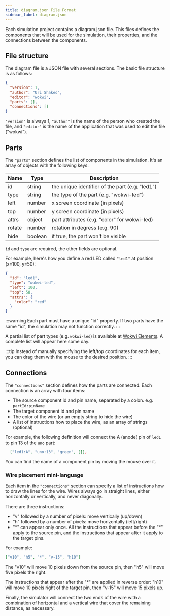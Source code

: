 ```yaml
---
title: diagram.json File Format
sidebar_label: diagram.json
---
```


Each simulation project contains a diagram.json file. This files defines the components
that will be used for the simulation, their properties, and the connections between the
components.

## File structure

The diagram file is a JSON file with several sections. The basic file structure is as
follows:

```json
{
  "version": 1,
  "author": "Uri Shaked",
  "editor": "wokwi",
  "parts": [],
  "connections": []
}
```

`"version"` is always 1, `"author"` is the name of the person who created the
file, and `"editor"` is the name of the application that was used to edit the
file ("wokwi").

## Parts

The `"parts"` section defines the list of components in the simulation.
It's an array of objects with the following keys:

| Name   | Type    | Description                                     |
| ------ | ------- | ----------------------------------------------- |
| id     | string  | the unique identifier of the part (e.g. "led1") |
| type   | string  | the type of the part (e.g. "wokwi-led")         |
| left   | number  | x screen coordinate (in pixels)                 |
| top    | number  | y screen coordinate (in pixels)                 |
| attrs  | object  | part attributes (e.g. "color" for wokwi-led)    |
| rotate | number  | rotation in degress (e.g. 90)                   |
| hide   | boolean | if true, the part won't be visible              |

`id` and `type` are required, the other fields are optional.

For example, here's how you define a red LED called `"led1"` at position (x=100, y=50):

```json
{
  "id": "led1",
  "type": "wokwi-led",
  "left": 100,
  "top": 50,
  "attrs": {
    "color": "red"
  }
}
```

:::warning
Each part must have a unique "id" property. If two parts have the same "id",
the simulation may not function correctly.
:::

A partial list of part types (e.g. `wokwi-led`) is available at [Wokwi Elements](https://elements.wokwi.com).
A complete list will appear here some day.

:::tip
Instead of manually specifying the left/top coordinates for each item, you
can drag them with the mouse to the desired position.
:::

## Connections

The `"connections"` section defines how the parts are connected. Each connection is an array with four
items:

- The source component id and pin name, separated by a colon. e.g. `partId:pinName`
- The target component id and pin name
- The color of the wire (or an empty string to hide the wire)
- A list of instructions how to place the wire, as an array of strings (optional)

For example, the following definition will connect the A (anode) pin of `led1`
to pin 13 of the `uno` part:

```json
  ["led1:A", "uno:13", "green", []],
```

You can find the name of a component pin by moving the mouse over it.

### Wire placement mini-language

Each item in the `"connections"` section can specify a list of instructions
how to draw the lines for the wire. Wires always go in straight lines, either
horizontally or vertically, and never diagonally.

There are three instructions:

- "v" followed by a number of pixels: move vertically (up/down)
- "h" followed by a number of pixels: move horizontally (left/right)
- "\*" can appear only once. All the instructions that appear before the "\*"
  apply to the source pin, and the instructions that appear after it apply
  to the target pins.

For example:

```json
["v10", "h5", "*", "v-15", "h10"]
```

The "v10" will move 10 pixels down from the source pin, then "h5" will move
five pixels the right.

The instructions that appear after the "\*" are applied in reverse order: "h10" will
move 10 pixels right of the target pin, then "v-15" will move 15 pixels up.

Finally, the simulator will connect the two ends of the wire with a combination
of horizontal and a vertical wire that cover the remaining distance, as necessary.
